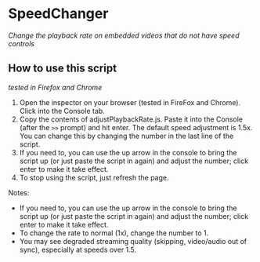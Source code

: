 # SpeedChanger

_Change the playback rate on embedded videos that do not have speed controls_

## How to use this script

_tested in Firefox and Chrome_

1. Open the inspector on your browser (tested in FireFox and Chrome). Click into the Console tab.
2. Copy the contents of adjustPlaybackRate.js. Paste it into the Console (after the `>>` prompt) and hit enter. The default speed adjustment is 1.5x. You can change this by changing the number in the last line of the script.
3. If you need to, you can use the up arrow in the console to bring the script up (or just paste the script in again) and adjust the number; click enter to make it take effect.
4. To stop using the script, just refresh the page.


Notes:

- If you need to, you can use the up arrow in the console to bring the script up (or just paste the script in again) and adjust the number; click enter to make it take effect.
- To change the rate to normal (1x), change the number to 1.
- You may see degraded streaming quality (skipping, video/audio out of sync), especially at speeds over 1.5.
